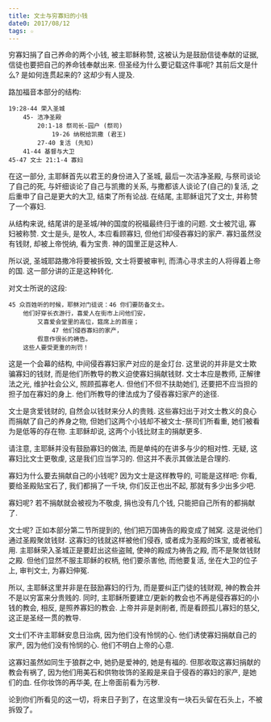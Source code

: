 ```yaml
---
title: 文士与穷寡妇的小钱
date0: 2017/08/12
tags: ☆
---
```


穷寡妇捐了自己养命的两个小钱, 被主耶稣称赞, 这被认为是鼓励信徒奉献的证据, 信徒也要把自己的养命钱奉献出来. 但圣经为什么要记载这件事呢? 其前后文是什么? 是如何连贯起来的? 这却少有人提及.

路加福音本部分的结构:

    19:28-44 荣入圣城
        45- 洁净圣殿
            20:1-18 祭司长-园户 (祭司)
                19-26 纳税给凯撒 (君王)
            27-40 复活 (先知)
        41-44 基督与大卫
    45-47 文士 21:1-4 寡妇

在这一部分, 主耶稣首先以君王的身份进入了圣城, 最后一次洁净圣殿, 与祭司谈论了自己的死, 与奸细谈论了自己与凯撒的关系, 与撒都该人谈论了(自己的)复活, 之后重申了自己是更大的大卫, 结束了所有论战. 在结尾, 主耶稣诅咒了文士, 并称赞了一个寡妇.

从结构来说, 结尾讲的是圣城/神的国度的祝福最终归于谁的问题. 文士被咒诅, 寡妇被称赞. 文士是头, 是牧人, 本应看顾寡妇, 但他们却侵吞寡妇的家产. 寡妇虽然没有钱财, 却被上帝悦纳, 看为宝贵. 神的国里正是这种人.

所以说, 圣城耶路撒冷将要被拆毁, 文士将要被审判, 而清心寻求主的人将得着上帝的国. 这一部分讲的正是这种转化.

对文士所说的这段:

    45 众百姓听的时候，耶稣对门徒说：46 你们要防备文士。
        他们好穿长衣游行，喜爱人在街市上问他们安，
            又喜爱会堂里的高位，筵席上的首座；
                47 他们侵吞寡妇的家产，
            假意作很长的祷告。
        这些人要受更重的刑罚！

这是一个会幕的结构, 中间侵吞寡妇家产对应的是金灯台. 这里说的并非是文士欺骗寡妇的钱财, 而是他们所教导的教义迫使寡妇捐献钱财. 文士本应是教师, 正解律法之光, 维护社会公义, 照顾孤寡老人. 但他们不但不扶助她们, 还要把不应当担的担子加在寡妇的身上. 他们所教导的律法成为了侵吞寡妇家产的途径.

文士是贪爱钱财的, 自然会以钱财来分人的贵贱. 这些寡妇出于对文士教义的良心而捐献了自己的养身之物, 但她们这两个小钱却不被文士-祭司们所看重, 她们被看为是低等的存在物. 主耶稣却说, 这两个小钱比财主的捐献更多.

请注意, 主耶稣并没有鼓励寡妇的做法, 而是单纯的在讲多与少的相对性. 无疑, 这寡妇比文士更敬虔, 这是我们应当学习的. 但这并不表示其做法是合理的.

寡妇为什么要去捐献自己的小钱呢? 因为文士是这样教导的, 可能是这样吧: 你看, 要给圣殿贴宝石了, 我们都捐了一千块, 你们反正也出不起, 那就有多少出多少吧.

寡妇呢? 若不捐献就会被视为不敬虔, 捐也没有几个钱, 只能把自己所有的都捐献了.

文士呢? 正如本部分第二节所提到的, 他们把万国祷告的殿变成了贼窝. 这是说他们通过圣殿聚敛钱财. 这寡妇的钱就这样被他们侵吞, 或者成为圣殿的珠宝, 或者被私用. 主耶稣荣入圣城正是要赶出这些盗贼, 使神的殿成为祷告之殿, 而不是聚敛钱财之殿. 但他们显然不服主耶稣的权柄, 他们要杀害他, 而他要复活, 坐在大卫的位子上, 审判文士, 为寡妇伸冤.

所以, 主耶稣这里并非是在鼓励寡妇的行为, 而是要纠正门徒的钱财观, 神的教会并不是以穷富来分贵贱的. 同时, 主耶稣所要建立/更新的教会也不再是侵吞寡妇的小钱的教会, 相反, 是照养寡妇的教会. 上帝并非是剥削者, 而是看顾孤儿寡妇的慈父, 这正是圣经一贯的教导.

文士们不许主耶稣安息日治病, 因为他们没有怜悯的心. 他们诱使寡妇捐献自己的家产, 因为他们没有怜悯的心. 他们不明白上帝的心意.

这寡妇虽然如同生于狼群之中, 她扔是爱神的, 她是有福的. 但那收取这寡妇捐献的教会有祸了, 因为他们用美石和供物妆饰的圣殿是来自于侵吞的寡妇的家产, 是她们的血. 任你妆饰的再华美, 在上帝面前看为污秽.

论到你们所看见的这一切，将来日子到了，在这里没有一块石头留在石头上，不被拆毁了。
